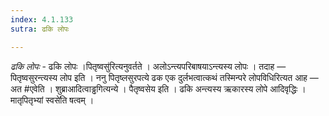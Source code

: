 ```yaml
---
index: 4.1.133
sutra: ढकि लोपः

---
```

_ढकि लोपः_ - ढकि लोपः ।पितृष्वसु॑रित्यनुवर्तते । अलोऽन्त्यपरिबाषयाऽन्त्यस्य लोपः । तदाह — पितृष्वसुरन्त्यस्य लोप इति । ननु पितृष्लसुरपत्ये ढक एक दुर्लभत्वात्कथं तस्मिन्परे लोपविधिरित्यत आह — अत #एवेति । शुब्राआदित्वाड्ढगित्यन्ये । पैतृष्वसेय इति । ढकि अन्त्यस्य ऋकारस्य लोपे आदिवृद्धिः ।मातृपितृभ्यां स्वसे॑ति षत्वम् ।